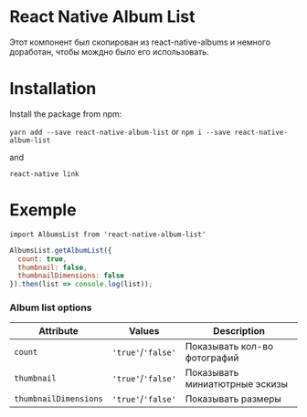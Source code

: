 # React Native Album List

Этот компонент был скопирован из react-native-albums и немного доработан, чтобы мождно было его использовать.

# Installation

Install the package from npm:

`yarn add --save react-native-album-list` or `npm i --save react-native-album-list`

and

`react-native link`

# Exemple

`import AlbumsList from 'react-native-album-list'`

```js
AlbumsList.getAlbumList({
  count: true,
  thumbnail: false,
  thumbnailDimensions: false
}).then(list => console.log(list));
```

### Album list options

| Attribute             | Values             | Description                    |
| --------------------- | ------------------ | ------------------------------ |
| `count`               | `'true'`/`'false'` | Показывать кол-во фотографий   |
| `thumbnail`           | `'true'`/`'false'` | Показывать миниатютрные эскизы |
| `thumbnailDimensions` | `'true'`/`'false'` | Показывать размеры             |
